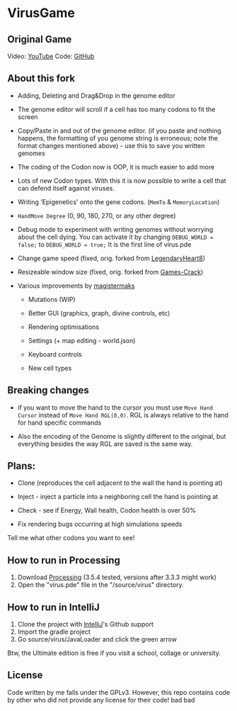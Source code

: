 # VirusGame
## Original Game
Video: [YouTube](https://www.youtube.com/watch?v=o1IheoDRdGE)
Code: [GitHub](https://github.com/carykh/VirusGame)
## About this fork

- Adding, Deleting and Drag&Drop in the genome editor

- The genome editor will scroll if a cell has too many codons to fit the screen

- Copy/Paste in and out of the genome editor. (if you paste and nothing happens, the formatting of you genome string is erroneous; note the format changes mentioned above) - use this to save you written genomes

- The coding of the Codon now is OOP, it is much easier to add more

- Lots of new Codon types. With this it is now possible to write a cell that can defend itself against viruses.

- Writing 'Epigenetics' onto the gene codons. (`MemTo` & `MemoryLocation`)

- `HandMove Degree` (0, 90, 180, 270, or any other degree)

- Debug mode to experiment with writing genomes without worrying about the cell dying. You can activate it by changing `DEBUG_WORLD = false;` to `DEBUG_WORLD = true;` It is the first line of virus.pde

- Change game speed (fixed, orig. forked from [LegendaryHeart8](https://github.com/LegendaryHeart8))

- Resizeable window size (fixed, orig. forked from [Games-Crack](https://github.com/Games-Crack))

- Various improvements by [magistermaks](https://github.com/magistermaks)

   - Mutations (WIP)

   - Better GUI (graphics, graph, divine controls, etc)

   - Rendering optimisations

   - Settings (+ map editing - world.json)

   - Keyboard controls

   - New cell types


## Breaking changes

- if you want to move the hand to the cursor you must use `Move Hand Cursor` instead of `Move Hand RGL(0,0)`. RGL is always relative to the hand for hand specific commands

- Also the encoding of the Genome is slightly different to the original, but everything besides the way RGL are saved is the same way.


## Plans:

- Clone (reproduces the cell adjacent to the wall the hand is pointing at)

- Inject - inject a particle into a neighboring cell the hand is pointing at

- Check - see if Energy, Wall health, Codon health is over 50%

- Fix rendering bugs occurring at high simulations speeds


Tell me what other codons you want to see!



## How to run in Processing
1. Download [Processing](https://processing.org/) (3.5.4 tested, versions after 3.3.3 might work)
2. Open the "virus.pde" file in the "/source/virus" directory.


## How to run in IntelliJ
1. Clone the project with [IntelliJ](https://www.jetbrains.com/idea/)'s Github support
2. Import the gradle project
3. Go source/virus/JavaLoader and click the green arrow

Btw, the Ultimate edition is free if you visit a school, collage or university. 


## License
Code written by me falls under the GPLv3. However, this repo contains code by other who did not provide any license for their code! bad bad
